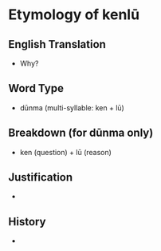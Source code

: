 # Etymology of kenlū

## English Translation
- Why?

## Word Type
- dūnma (multi-syllable: ken + lū)

## Breakdown (for dūnma only)
- ken (question) + lū (reason)

## Justification
- 

## History
- 
